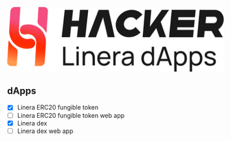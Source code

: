 <img src="https://raw.githubusercontent.com/linera-hacker/linera-dapps/refs/heads/master/assets/HackerLogoDark.svg">

## dApps
- [x] Linera ERC20 fungible token
- [ ] Linera ERC20 fungible token web app
- [x] Linera dex
- [ ] Linera dex web app
